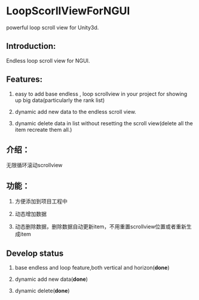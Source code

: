 # LoopScorllViewForNGUI
powerful loop scroll view for Unity3d.


## Introduction:

Endless loop scroll view for NGUI.

## Features:

1. easy to add base endless , loop scrollview in your project for showing up big data(particularly the rank list)

2. dynamic add new data to the endless scroll view.


3. dynamic delete data in list without resetting the scroll view(delete all the item recreate them all.)

## 介绍：

 无限循环滚动scrollview

## 功能：
 
 1. 方便添加到项目工程中
 
 2. 动态增加数据
 
 3. 动态删除数据，删除数据自动更新item，不用重置scrollview位置或者重新生成item

## Develop status

1. base endless and loop feature,both vertical and horizon(**done**)

2. dynamic add new data(**done**)

3. dynamic delete(**done**)

